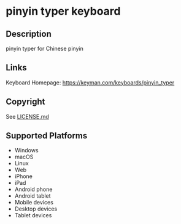 pinyin typer keyboard
==============

Description
-----------
pinyin typer for Chinese pinyin

Links
-----
Keyboard Homepage: https://keyman.com/keyboards/pinyin_typer

Copyright
---------
See [LICENSE.md](LICENSE.md)

Supported Platforms
-------------------
 * Windows
 * macOS
 * Linux
 * Web
 * iPhone
 * iPad
 * Android phone
 * Android tablet
 * Mobile devices
 * Desktop devices
 * Tablet devices

